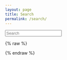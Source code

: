 ```yaml
---
layout: page
title: Search
permalink: /search/
---
```


<form class="pure-form" action="/search" method="get">

  <input type="text" id="search-query" name="q" placeholder="Search" autocomplete="off">
</form>


<section id="search-results" style="display: none;"> </section>

{% raw %}
<script id="search-results-template" type="text/mustache">
  {{#entries}}
    <article>
      <h3>
        {{#date}}<small><time datetime="{{pubdate}}" pubdate>{{displaydate}}</time></small>{{/date}}
        <a href="{{url}}">{{title}}</a>
      </h3>
      {{#is_post}}
      <ul>
        {{#tags}}<li>{{.}} </li>{{/tags}}
      </ul>
      {{/is_post}}
    </article>
  {{/entries}}
</script>
{% endraw %}

<script src="/js/search.js" type="text/javascript" charset="utf-8"></script>

<script type="text/javascript">
  $(function() {
    $('#search-query').lunrSearch({
      indexUrl  : '/js/index.json',           // url for the .json file containing search index data
      results   : '#search-results',          // selector for containing search results element
      template  : '#search-results-template', // selector for Mustache.js template
      titleMsg  : '<h1>Search results<h1>',   // message attached in front of results (can be empty)
      emptyMsg  : '<p>Nothing found.</p>'     // shown message if search returns no results
    });
  });
</script>
